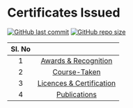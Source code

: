 # Certificates Issued


[![GitHub last commit](https://img.shields.io/github/last-commit/shravan20/certificates)](https://github.com/nathan-abela/HackerRank-Solutions/commits/master)
[![GitHub repo size](https://img.shields.io/github/repo-size/shravan20/certificates)](https://github.com/shravan20/certificates/branches)

| Sl. No  |   |
|:-:|:-:|
| 1  | [Awards & Recognition](https://github.com/shravan20/certificates/tree/main/Awards%20%26%20Recognitions)  |
| 2  | [Course-Taken](Course-Taken/)  |
| 3  | [Licences & Certification](https://github.com/shravan20/certificates/tree/main/Licenses%20%26%20Certifications)  |
| 4  | [Publications](https://github.com/shravan20/certificates/tree/main/Licenses%20%26%20Certifications)  |
